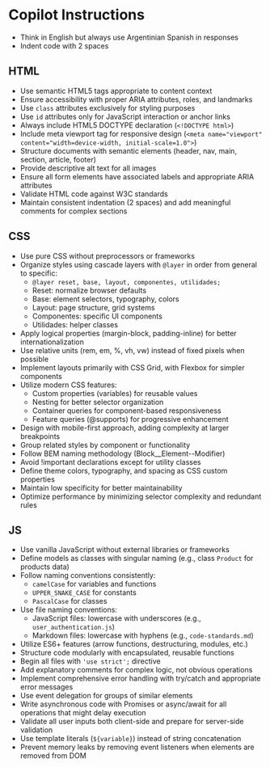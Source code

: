 # Copilot Instructions

- Think in English but always use Argentinian Spanish in responses
- Indent code with 2 spaces

## HTML

- Use semantic HTML5 tags appropriate to content context
- Ensure accessibility with proper ARIA attributes, roles, and landmarks
- Use `class` attributes exclusively for styling purposes
- Use `id` attributes only for JavaScript interaction or anchor links
- Always include HTML5 DOCTYPE declaration (`<!DOCTYPE html>`)
- Include meta viewport tag for responsive design (`<meta name="viewport" content="width=device-width, initial-scale=1.0">`)
- Structure documents with semantic elements (header, nav, main, section, article, footer)
- Provide descriptive alt text for all images
- Ensure all form elements have associated labels and appropriate ARIA attributes
- Validate HTML code against W3C standards
- Maintain consistent indentation (2 spaces) and add meaningful comments for complex sections

## CSS

- Use pure CSS without preprocessors or frameworks
- Organize styles using cascade layers with `@layer` in order from general to specific:
  - `@layer reset, base, layout, componentes, utilidades;`
  - Reset: normalize browser defaults
  - Base: element selectors, typography, colors
  - Layout: page structure, grid systems
  - Componentes: specific UI components
  - Utilidades: helper classes
- Apply logical properties (margin-block, padding-inline) for better internationalization
- Use relative units (rem, em, %, vh, vw) instead of fixed pixels when possible
- Implement layouts primarily with CSS Grid, with Flexbox for simpler components
- Utilize modern CSS features:
  - Custom properties (variables) for reusable values
  - Nesting for better selector organization
  - Container queries for component-based responsiveness
  - Feature queries (@supports) for progressive enhancement
- Design with mobile-first approach, adding complexity at larger breakpoints
- Group related styles by component or functionality
- Follow BEM naming methodology (Block__Element--Modifier)
- Avoid !important declarations except for utility classes
- Define theme colors, typography, and spacing as CSS custom properties
- Maintain low specificity for better maintainability
- Optimize performance by minimizing selector complexity and redundant rules

## JS

- Use vanilla JavaScript without external libraries or frameworks
- Define models as classes with singular naming (e.g., class `Product` for products data)
- Follow naming conventions consistently:
  - `camelCase` for variables and functions
  - `UPPER_SNAKE_CASE` for constants
  - `PascalCase` for classes
- Use file naming conventions:
  - JavaScript files: lowercase with underscores (e.g., `user_authentication.js`)
  - Markdown files: lowercase with hyphens (e.g., `code-standards.md`)
- Utilize ES6+ features (arrow functions, destructuring, modules, etc.)
- Structure code modularly with encapsulated, reusable functions
- Begin all files with `'use strict';` directive
- Add explanatory comments for complex logic, not obvious operations
- Implement comprehensive error handling with try/catch and appropriate error messages
- Use event delegation for groups of similar elements
- Write asynchronous code with Promises or async/await for all operations that might delay execution
- Validate all user inputs both client-side and prepare for server-side validation
- Use template literals (`${variable}`) instead of string concatenation
- Prevent memory leaks by removing event listeners when elements are removed from DOM